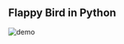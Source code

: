 ﻿## Flappy Bird in Python
![demo](https://s3.us-west-2.amazonaws.com/secure.notion-static.com/4d4b523b-2a52-4596-8521-84fe2d182ebe/ezgif.com-video-to-gif.gif?X-Amz-Algorithm=AWS4-HMAC-SHA256&X-Amz-Credential=AKIAT73L2G45O3KS52Y5/20201104/us-west-2/s3/aws4_request&X-Amz-Date=20201104T175331Z&X-Amz-Expires=86400&X-Amz-Signature=1da50a182c4bd5c1f00b7fad89eec374b4d0fc791dbfd6decccdfc676b88d64e&X-Amz-SignedHeaders=host&response-content-disposition=filename%20=%22ezgif.com-video-to-gif.gif%22)